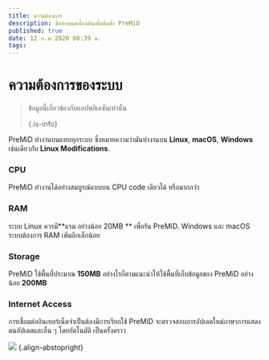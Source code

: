 ```yaml
---
title: ความต้องการ
description: ข้อกำหนดเบื้องต้นเพื่อติดตั้ง PreMiD
published: true
date: 12 ก.พ 2020 08:39 น.
tags:
---
```


# ความต้องการของระบบ

> ข้อมูลนี้เกี่ยวข้องกับแอปพลิเคชันเท่านั้น 
> 
> {.is-info}

PreMiD ทำงานบนแทบทุกระบบ ซึ่งหมายความว่ามันทำงานบน **Linux**, **macOS**, **Windows** เช่นเดียวกับ **Linux Modifications**.

### CPU
PreMiD ทำงานได้อย่างสมบูรณ์แบบบน CPU code เดียวได้ หรือมากกว่า

### RAM
ระบบ Linux ควรมี**แรม อย่างน้อย 20MB ** เพื่อรัน PreMiD. Windows และ macOS ระบบต้องการ RAM เพิ่มอีกเล็กน้อย

### Storage
PreMiD ใช้พื้นที่ประมาณ **150MB** อย่างไรก็ตามแนะนำให้ใช้พื้นที่เก็บข้อมูลของ PreMiD อย่างน้อย **200MB**

### Internet Access
การเชื่อมต่ออินเทอร์เน็ตจำเป็นต้องมีการเรียกใช้ PreMiD จะตรวจสอบการอัปเดตใหม่ภาษาการแสดงตนอัปเดตและอื่น ๆ โดยอัตโนมัติ เป็นครั้งคราว

![](https://a.icons8.com/ViUXyjOj/f4tFww/svg.svg) {.align-abstopright}